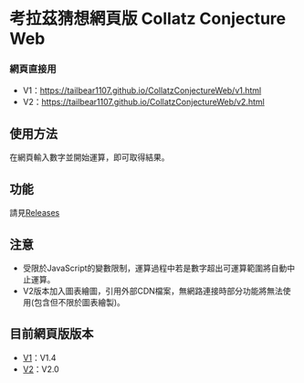 # 考拉茲猜想網頁版 Collatz Conjecture Web
### 網頁直接用
- V1：<https://tailbear1107.github.io/CollatzConjectureWeb/v1.html>
- V2：<https://tailbear1107.github.io/CollatzConjectureWeb/v2.html>

## 使用方法
在網頁輸入數字並開始運算，即可取得結果。

## 功能
請見[Releases](https://github.com/TailBear1107/CollatzConjectureWeb/releases)

## 注意
- 受限於JavaScript的變數限制，運算過程中若是數字超出可運算範圍將自動中止運算。
- V2版本加入圖表繪圖，引用外部CDN檔案，無網路連接時部分功能將無法使用(包含但不限於圖表繪製)。

## 目前網頁版版本
- [V1](https://tailbear1107.github.io/CollatzConjectureWeb/v1.html)：V1.4
- [V2](https://tailbear1107.github.io/CollatzConjectureWeb/v2.html)：V2.0
